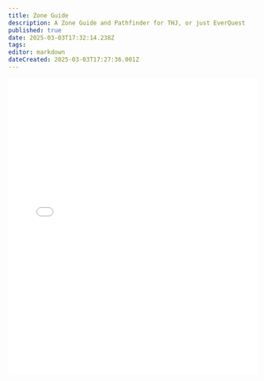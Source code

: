 ```yaml
---
title: Zone Guide
description: A Zone Guide and Pathfinder for THJ, or just EverQuest
published: true
date: 2025-03-03T17:32:14.238Z
tags: 
editor: markdown
dateCreated: 2025-03-03T17:27:36.001Z
---
```


<iframe 
  src="/exploration-and-combat/eq_zone_pathfinder.html"
  width="100%" 
  height="600" 
  style="border: none;">
</iframe>
